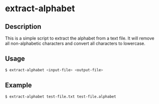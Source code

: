 # extract-alphabet

## Description

This is a simple script to extract the alphabet from a text file. It will remove all non-alphabetic characters and convert all characters to lowercase.

## Usage

```bash
$ extract-alphabet <input-file> <output-file>
```

## Example

```bash
$ extract-alphabet test-file.txt test-file.alphabet
```
